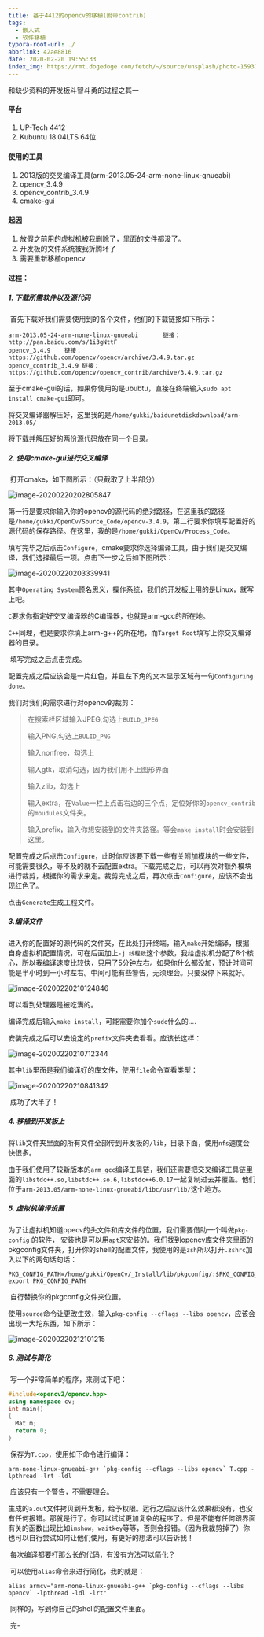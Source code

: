```yaml
---
title: 基于4412的opencv的移植(附带contrib)
tags:
  - 嵌入式
  - 软件移植
typora-root-url: ./
abbrlink: 42ae8816
date: 2020-02-20 19:55:33
index_img: https://rmt.dogedoge.com/fetch/~/source/unsplash/photo-1593754760685-5853c829bb64
---
```


和缺少资料的开发板斗智斗勇的过程之其一

<!-- more -->

#### 平台

1. UP-Tech 4412
2. Kubuntu 18.04LTS 64位

#### 使用的工具

1. 2013版的交叉编译工具(arm-2013.05-24-arm-none-linux-gnueabi)
2. opencv_3.4.9
3. opencv_contrib_3.4.9
4. cmake-gui

#### 起因

1. 放假之前用的虚拟机被我删除了，里面的文件都没了。
2. 开发板的文件系统被我折腾坏了
3. 需要重新移植opencv

#### 过程：

##### 1. 下载所需软件以及源代码

​		首先下载好我们需要使用到的各个文件，他们的下载链接如下所示：

```
arm-2013.05-24-arm-none-linux-gnueabi		链接：http://pan.baidu.com/s/1i3gNttF
opencv_3.4.9	链接：https://github.com/opencv/opencv/archive/3.4.9.tar.gz
opencv_contrib_3.4.9 链接：https://github.com/opencv/opencv_contrib/archive/3.4.9.tar.gz
```

至于cmake-gui的话，如果你使用的是ububtu，直接在终端输入`sudo apt install cmake-gui`即可。

将交叉编译器解压好，这里我的是`/home/gukki/baidunetdiskdownload/arm-2013.05/`

将下载并解压好的两份源代码放在同一个目录。

##### 2. 使用cmake-gui进行交叉编译

​		打开cmake，如下图所示：（只截取了上半部分）

![image-20200220202805847](/../img/image-20200220202805847.png)

​		第一行是要求你输入你的opencv的源代码的绝对路径，在这里我的路径是`/home/gukki/OpenCv/Source_Code/opencv-3.4.9`，第二行要求你填写配置好的源代码的保存路径。在这里，我的是`/home/gukki/OpenCv/Process_Code`。

​		填写完毕之后点击`Configure`，cmake要求你选择编译工具，由于我们是交叉编译，我们选择最后一项。点击下一步之后如下图所示：

![image-20200220203339941](/../img/image-20200220203339941.png)

​		其中`Operating System`顾名思义，操作系统，我们的开发板上用的是Linux，就写上吧。

`C`要求你指定好交叉编译器的C编译器，也就是arm-gcc的所在地。

`C++`同理，也是要求你填上arm-g++的所在地，而`Target Root`填写上你交叉编译器的目录。

​		填写完成之后点击完成。

​		配置完成之后应该会是一片红色，并且左下角的文本显示区域有一句`Configuring done`。

我们对我们的需求进行对opencv的裁剪：

> 在搜索栏区域输入JPEG,勾选上`BUILD_JPEG`  
>
> 输入PNG,勾选上`BULID_PNG`
>
> 输入nonfree，勾选上
>
> 输入gtk，取消勾选，因为我们用不上图形界面
>
> 输入zlib，勾选上
>
> 输入extra，在`Value`一栏上点击右边的三个点，定位好你的`opencv_contrib`的`moudules`文件夹。
>
> 输入prefix，输入你想安装到的文件夹路径。等会`make install`时会安装到这里。    

​		配置完成之后点击`Configure`，此时你应该要下载一些有关附加模块的一些文件，可能需要很久，等不及的就不去配置extra。下载完成之后，可以再次对额外模块进行裁剪，根据你的需求来定。裁剪完成之后，再次点击`Configure`，应该不会出现红色了。

点击`Generate`生成工程文件。  

##### 3.编译文件

​		进入你的配置好的源代码的文件夹，在此处打开终端，输入`make`开始编译，根据自身虚拟机配置情况，可在后面加上`-j 线程数`这个参数，我给虚拟机分配了8个核心，所以我编译速度比较快，只用了5分钟左右。如果你什么都没加，预计时间可能是半小时到一小时左右。中间可能有些警告，无须理会。只要没停下来就好。

![image-20200220210124846](/../img/image-20200220210124846.png)

可以看到处理器是被吃满的。  

​		编译完成后输入`make install`，可能需要你加个`sudo`什么的....

​		安装完成之后可以去设定的`prefix`文件夹去看看。应该长这样：

![image-20200220210712344](/../img/image-20200220210712344.png)

​		其中`lib`里面是我们编译好的库文件，使用`file`命令查看类型：

![image-20200220210841342](/../img/image-20200220210841342.png)

​		成功了大半了！

##### 4. 移植到开发板上

​		将`lib`文件夹里面的所有文件全部传到开发板的`/lib`，目录下面，使用`nfs`速度会快很多。

​		由于我们使用了较新版本的`arm_gcc`编译工具链，我们还需要把交叉编译工具链里面的`libstdc++.so,libstdc++.so.6,libstdc++6.0.17`一起复制过去并覆盖。他们位于`arm-2013.05/arm-none-linux-gnueabi/libc/usr/lib/`这个地方。

##### 5. 虚拟机编译设置

​		为了让虚拟机知道opecv的头文件和库文件的位置，我们需要借助一个叫做`pkg-config` 的软件， 安装也是可以用`apt`来安装的。我们找到opencv库文件夹里面的pkgconfig文件夹，打开你的shell的配置文件，我使用的是`zsh`所以打开`.zshrc`加入以下的两句话句话：

```
PKG_CONFIG_PATH=/home/gukki/OpenCv/_Install/lib/pkgconfig/:$PKG_CONFIG_PATH
export PKG_CONFIG_PATH
```

​		自行替换你的pkgconfig文件夹位置。

​		使用`source`命令让更改生效，输入`pkg-config --cflags --libs opencv`，应该会出现一大坨东西，如下所示：

![image-20200220212101215](/../img/image-20200220212101215.png)

##### 6. 测试与简化

​		写一个非常简单的程序，来测试下吧：

```c++
#include<opencv2/opencv.hpp>
using namespace cv;
int main()
{
  Mat m;
  return 0;
}
```

​		保存为`T.cpp`，使用如下命令进行编译：

```shell
arm-none-linux-gnueabi-g++ `pkg-config --cflags --libs opencv` T.cpp -lpthread -lrt -ldl 
```

​		应该只有一个警告，不需要理会。

​		生成的`a.out`文件拷贝到开发板，给予权限。运行之后应该什么效果都没有，也没有任何报错。那就是行了。你可以试试更加复杂的程序了。但是不能有任何跟界面有关的函数出现比如`imshow`，`waitkey`等等，否则会报错。（因为我裁剪掉了）你也可以自行尝试如何让他们使用，有更好的想法可以告诉我！

​		每次编译都要打那么长的代码，有没有方法可以简化？

​		可以使用`alias`命令来进行简化，我的就是：

```shell
alias armcv="arm-none-linux-gnueabi-g++ `pkg-config --cflags --libs opencv` -lpthread -ldl -lrt"
```

​		同样的，写到你自己的shell的配置文件里面。

​		完-

​		